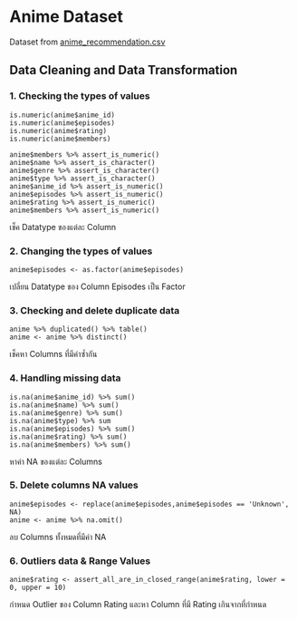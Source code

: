 # Anime Dataset
Dataset from [anime_recommendation.csv](./anime_recommendation.csv)

## Data Cleaning and Data Transformation
### 1. Checking the types of values
```
is.numeric(anime$anime_id)
is.numeric(anime$episodes)
is.numeric(anime$rating)
is.numeric(anime$members)

anime$members %>% assert_is_numeric()
anime$name %>% assert_is_character()
anime$genre %>% assert_is_character()
anime$type %>% assert_is_character()
anime$anime_id %>% assert_is_numeric()
anime$episodes %>% assert_is_numeric()
anime$rating %>% assert_is_numeric()
anime$members %>% assert_is_numeric()
```
เช็ค Datatype ของแต่ละ Column

### 2. Changing the types of values
```
anime$episodes <- as.factor(anime$episodes)
```
เปลี่ยน Datatype ของ Column Episodes เป็น Factor 

### 3. Checking and delete duplicate data
```
anime %>% duplicated() %>% table()
anime <- anime %>% distinct()
```
เช็คหา Columns ที่มีค่าซ้ำกัน

### 4. Handling missing data
```
is.na(anime$anime_id) %>% sum()
is.na(anime$name) %>% sum()
is.na(anime$genre) %>% sum()
is.na(anime$type) %>% sum
is.na(anime$episodes) %>% sum()
is.na(anime$rating) %>% sum()
is.na(anime$members) %>% sum()
```
หาค่า NA ของแต่ละ Columns

### 5. Delete columns NA values
```
anime$episodes <- replace(anime$episodes,anime$episodes == 'Unknown', NA)
anime <- anime %>% na.omit()
```
ลบ Columns ทั้งหมดที่มีค่า NA 

### 6. Outliers data & Range Values
```
anime$rating <- assert_all_are_in_closed_range(anime$rating, lower = 0, upper = 10)
```
กำหนด Outlier ของ Column Rating และหา Column ที่มี Rating เกินจากที่กำหนด
